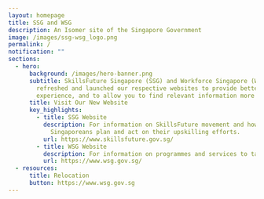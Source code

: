 ```yaml
---
layout: homepage
title: SSG and WSG
description: An Isomer site of the Singapore Government
image: /images/ssg-wsg_logo.png
permalink: /
notification: ""
sections:
  - hero:
      background: /images/hero-banner.png
      subtitle: SkillsFuture Singapore (SSG) and Workforce Singapore (WSG) have
        refreshed and launched our respective websites to provide better user
        experience, and to allow you to find relevant information more readily!
      title: Visit Our New Website
      key_highlights:
        - title: SSG Website
          description: For information on SkillsFuture movement and how it helps
            Singaporeans plan and act on their upskilling efforts.
          url: https://www.skillsfuture.gov.sg/
        - title: WSG Website
          description: For information on programmes and services to take on quality jobs
          url: https://www.wsg.gov.sg/
  - resources:
      title: Relocation
      button: https://www.wsg.gov.sg
---
```

